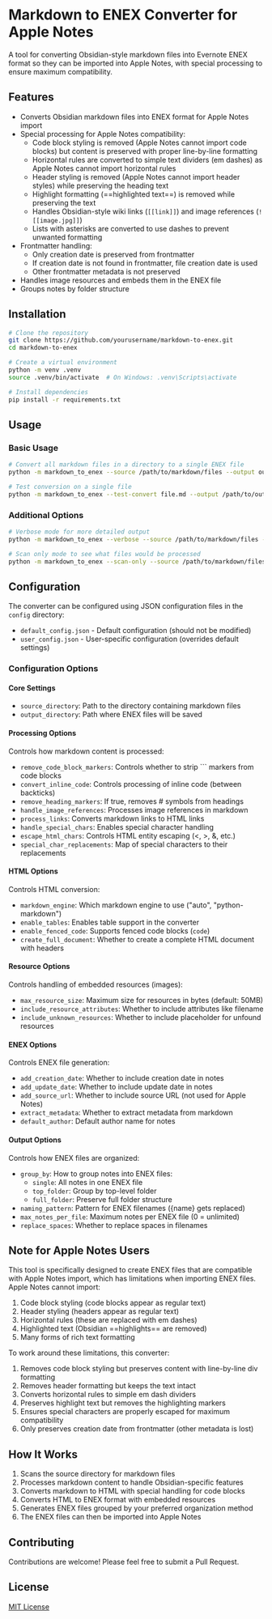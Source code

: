 # Markdown to ENEX Converter for Apple Notes

A tool for converting Obsidian-style markdown files into Evernote ENEX format so they can be imported into Apple Notes, with special processing to ensure maximum compatibility.

## Features

- Converts Obsidian markdown files into ENEX format for Apple Notes import
- Special processing for Apple Notes compatibility:
  - Code block styling is removed (Apple Notes cannot import code blocks) but content is preserved with proper line-by-line formatting
  - Horizontal rules are converted to simple text dividers (em dashes) as Apple Notes cannot import horizontal rules
  - Header styling is removed (Apple Notes cannot import header styles) while preserving the heading text
  - Highlight formatting (==highlighted text==) is removed while preserving the text
  - Handles Obsidian-style wiki links (`[[link]]`) and image references (`![[image.jpg]]`)
  - Lists with asterisks are converted to use dashes to prevent unwanted formatting
- Frontmatter handling:
  - Only creation date is preserved from frontmatter
  - If creation date is not found in frontmatter, file creation date is used
  - Other frontmatter metadata is not preserved
- Handles image resources and embeds them in the ENEX file
- Groups notes by folder structure

## Installation

```bash
# Clone the repository
git clone https://github.com/yourusername/markdown-to-enex.git
cd markdown-to-enex

# Create a virtual environment
python -m venv .venv
source .venv/bin/activate  # On Windows: .venv\Scripts\activate

# Install dependencies
pip install -r requirements.txt
```

## Usage

### Basic Usage

```bash
# Convert all markdown files in a directory to a single ENEX file
python -m markdown_to_enex --source /path/to/markdown/files --output output.enex

# Test conversion on a single file
python -m markdown_to_enex --test-convert file.md --output /path/to/output/dir
```

### Additional Options

```bash
# Verbose mode for more detailed output
python -m markdown_to_enex --verbose --source /path/to/markdown/files --output output.enex

# Scan only mode to see what files would be processed
python -m markdown_to_enex --scan-only --source /path/to/markdown/files
```

## Configuration

The converter can be configured using JSON configuration files in the `config` directory:

- `default_config.json` - Default configuration (should not be modified)
- `user_config.json` - User-specific configuration (overrides default settings)

### Configuration Options

#### Core Settings
- `source_directory`: Path to the directory containing markdown files
- `output_directory`: Path where ENEX files will be saved

#### Processing Options
Controls how markdown content is processed:
- `remove_code_block_markers`: Controls whether to strip ``` markers from code blocks
- `convert_inline_code`: Controls processing of inline code (between backticks)
- `remove_heading_markers`: If true, removes # symbols from headings
- `handle_image_references`: Processes image references in markdown
- `process_links`: Converts markdown links to HTML links
- `handle_special_chars`: Enables special character handling
- `escape_html_chars`: Controls HTML entity escaping (<, >, &, etc.)
- `special_char_replacements`: Map of special characters to their replacements

#### HTML Options
Controls HTML conversion:
- `markdown_engine`: Which markdown engine to use ("auto", "python-markdown")
- `enable_tables`: Enables table support in the converter
- `enable_fenced_code`: Supports fenced code blocks (```code```)
- `create_full_document`: Whether to create a complete HTML document with headers

#### Resource Options
Controls handling of embedded resources (images):
- `max_resource_size`: Maximum size for resources in bytes (default: 50MB)
- `include_resource_attributes`: Whether to include attributes like filename
- `include_unknown_resources`: Whether to include placeholder for unfound resources

#### ENEX Options
Controls ENEX file generation:
- `add_creation_date`: Whether to include creation date in notes
- `add_update_date`: Whether to include update date in notes
- `add_source_url`: Whether to include source URL (not used for Apple Notes)
- `extract_metadata`: Whether to extract metadata from markdown
- `default_author`: Default author name for notes

#### Output Options
Controls how ENEX files are organized:
- `group_by`: How to group notes into ENEX files:
  - `single`: All notes in one ENEX file
  - `top_folder`: Group by top-level folder
  - `full_folder`: Preserve full folder structure
- `naming_pattern`: Pattern for ENEX filenames ({name} gets replaced)
- `max_notes_per_file`: Maximum notes per ENEX file (0 = unlimited)
- `replace_spaces`: Whether to replace spaces in filenames

## Note for Apple Notes Users

This tool is specifically designed to create ENEX files that are compatible with Apple Notes import, which has limitations when importing ENEX files. Apple Notes cannot import:

1. Code block styling (code blocks appear as regular text)
2. Header styling (headers appear as regular text)
3. Horizontal rules (these are replaced with em dashes)
4. Highlighted text (Obsidian ==highlights== are removed)
5. Many forms of rich text formatting

To work around these limitations, this converter:
1. Removes code block styling but preserves content with line-by-line div formatting
2. Removes header formatting but keeps the text intact
3. Converts horizontal rules to simple em dash dividers
4. Preserves highlight text but removes the highlighting markers
5. Ensures special characters are properly escaped for maximum compatibility
6. Only preserves creation date from frontmatter (other metadata is lost)

## How It Works

1. Scans the source directory for markdown files
2. Processes markdown content to handle Obsidian-specific features
3. Converts markdown to HTML with special handling for code blocks
4. Converts HTML to ENEX format with embedded resources
5. Generates ENEX files grouped by your preferred organization method
6. The ENEX files can then be imported into Apple Notes

## Contributing

Contributions are welcome! Please feel free to submit a Pull Request.

## License

[MIT License](LICENSE)